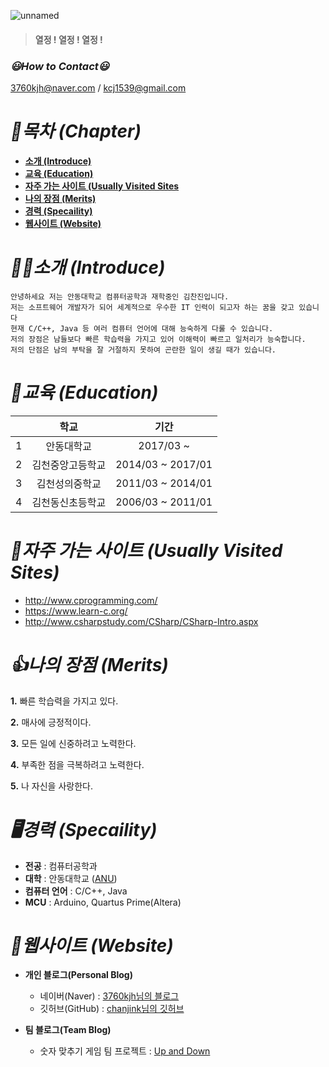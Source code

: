 ![unnamed](https://user-images.githubusercontent.com/86451206/123882855-a14bb000-d982-11eb-95a3-2a99aeb77717.jpg)

> #### 열정 ! 열정 ! 열정 !
> 

### _😃How to Contact😃_

3760kjh@naver.com / kcj1539@gmail.com 


# _📌목차 (Chapter)_

+ __[소개 (Introduce)](https://github.com/chanjink/Engineering-comm/blob/main/README.md#%EF%B8%8F%EC%86%8C%EA%B0%9C-introduce)__
+ __[교육 (Education)](https://github.com/chanjink/Engineering-comm/blob/main/README.md#%EA%B5%90%EC%9C%A1-education)__
+ __[자주 가는 사이트 (Usually Visited Sites](https://github.com/chanjink/Engineering-comm/blob/main/README.md#%EC%9E%90%EC%A3%BC-%EA%B0%80%EB%8A%94-%EC%82%AC%EC%9D%B4%ED%8A%B8-usually-visited-sites)__
+ __[나의 장점 (Merits)](https://github.com/chanjink/Engineering-comm/blob/main/README.md#%EB%82%98%EC%9D%98-%EC%9E%A5%EC%A0%90-merits)__
+ __[경력 (Specaility)](https://github.com/chanjink/Engineering-comm/blob/main/README.md#%EA%B2%BD%EB%A0%A5-specaility)__
+ __[웹사이트 (Website)](https://github.com/chanjink/Engineering-comm/blob/main/README.md#%EC%9B%B9%EC%82%AC%EC%9D%B4%ED%8A%B8-website)__

# _🙋‍♂️소개 (Introduce)_

```
안녕하세요 저는 안동대학교 컴퓨터공학과 재학중인 김찬진입니다.
저는 소프트웨어 개발자가 되어 세계적으로 우수한 IT 인력이 되고자 하는 꿈을 갖고 있습니다
현재 C/C++, Java 등 여러 컴퓨터 언어에 대해 능숙하게 다룰 수 있습니다.
저의 장점은 남들보다 빠른 학습력을 가지고 있어 이해력이 빠르고 일처리가 능숙합니다.
저의 단점은 남의 부탁을 잘 거절하지 못하여 곤란한 일이 생길 때가 있습니다.
```

# _📖교육 (Education)_

| | 학교 | 기간 | 
| :-: | :-: | :-: | 
| 1 | 안동대학교 | 2017/03 ~ | 
| 2 | 김천중앙고등학교 | 2014/03 ~ 2017/01 |
| 3 | 김천성의중학교 | 2011/03 ~ 2014/01 | 
| 4 | 김천동신초등학교 | 2006/03 ~ 2011/01 | 

# _🧾자주 가는 사이트 (Usually Visited Sites)_

+ http://www.cprogramming.com/
+ https://www.learn-c.org/
+ http://www.csharpstudy.com/CSharp/CSharp-Intro.aspx

# _👍나의 장점 (Merits)_

__1.__ 빠른 학습력을 가지고 있다.

__2.__ 매사에 긍정적이다.

__3.__ 모든 일에 신중하려고 노력한다.

__4.__ 부족한 점을 극복하려고 노력한다.

__5.__ 나 자신을 사랑한다.

# _🖥경력 (Specaility)_

+ __전공__ : 컴퓨터공학과
+ __대학__ : 안동대학교 ([ANU](https://www.andong.ac.kr/main/))
+ __컴퓨터 언어__ : C/C++, Java
+ __MCU__ : Arduino, Quartus Prime(Altera)

# _📄웹사이트 (Website)_

* __개인 블로그(Personal Blog)__

     - 네이버(Naver) : [3760kjh님의 블로그](https://blog.naver.com/3760kjh)
     - 깃허브(GitHub) : [chanjink님의 깃허브](https://github.com/chanjink)

* __팀 블로그(Team Blog)__
     - 숫자 맞추기 게임 팀 프로젝트 : [Up and Down](https://blog.naver.com/lsk9481/222364666614)
